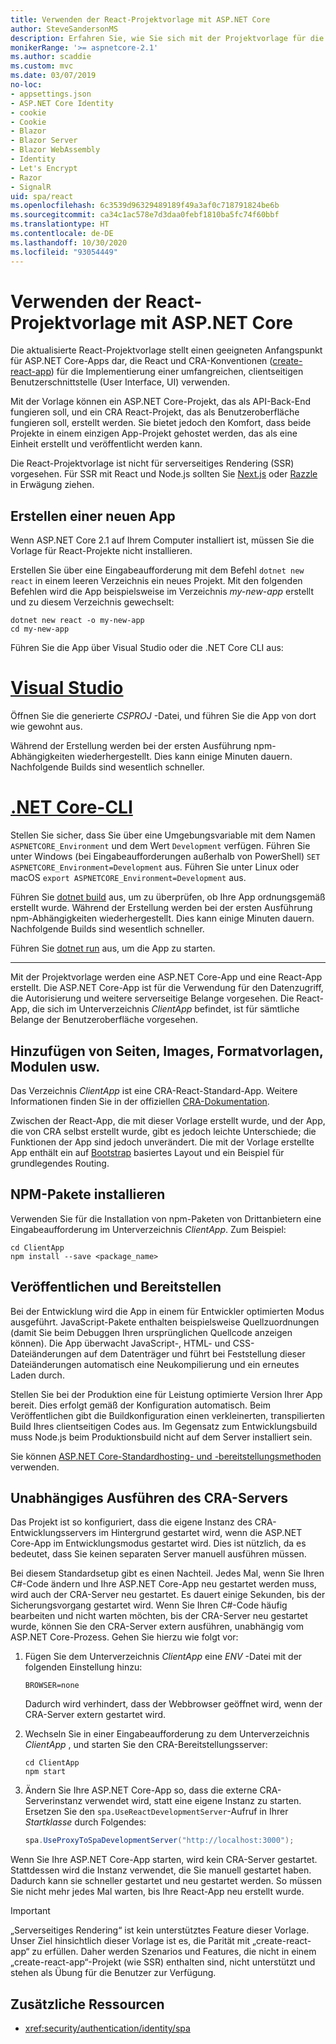 ```yaml
---
title: Verwenden der React-Projektvorlage mit ASP.NET Core
author: SteveSandersonMS
description: Erfahren Sie, wie Sie sich mit der Projektvorlage für die Einzelseitenanwendung (Single-Page Application, SPA) von ASP.NET Core für React und create-react-app vertraut machen.
monikerRange: '>= aspnetcore-2.1'
ms.author: scaddie
ms.custom: mvc
ms.date: 03/07/2019
no-loc:
- appsettings.json
- ASP.NET Core Identity
- cookie
- Cookie
- Blazor
- Blazor Server
- Blazor WebAssembly
- Identity
- Let's Encrypt
- Razor
- SignalR
uid: spa/react
ms.openlocfilehash: 6c3539d96329489189f49a3af0c718791824be6b
ms.sourcegitcommit: ca34c1ac578e7d3daa0febf1810ba5fc74f60bbf
ms.translationtype: HT
ms.contentlocale: de-DE
ms.lasthandoff: 10/30/2020
ms.locfileid: "93054449"
---
```

# <a name="use-the-react-project-template-with-aspnet-core"></a>Verwenden der React-Projektvorlage mit ASP.NET Core

Die aktualisierte React-Projektvorlage stellt einen geeigneten Anfangspunkt für ASP.NET Core-Apps dar, die React und CRA-Konventionen ([create-react-app](https://github.com/facebookincubator/create-react-app)) für die Implementierung einer umfangreichen, clientseitigen Benutzerschnittstelle (User Interface, UI) verwenden.

Mit der Vorlage können ein ASP.NET Core-Projekt, das als API-Back-End fungieren soll, und ein CRA React-Projekt, das als Benutzeroberfläche fungieren soll, erstellt werden. Sie bietet jedoch den Komfort, dass beide Projekte in einem einzigen App-Projekt gehostet werden, das als eine Einheit erstellt und veröffentlicht werden kann.

Die React-Projektvorlage ist nicht für serverseitiges Rendering (SSR) vorgesehen. Für SSR mit React und Node.js sollten Sie [Next.js](https://github.com/zeit/next.js/) oder [Razzle](https://github.com/jaredpalmer/razzle) in Erwägung ziehen.

## <a name="create-a-new-app"></a>Erstellen einer neuen App

Wenn ASP.NET Core 2.1 auf Ihrem Computer installiert ist, müssen Sie die Vorlage für React-Projekte nicht installieren.

Erstellen Sie über eine Eingabeaufforderung mit dem Befehl `dotnet new react` in einem leeren Verzeichnis ein neues Projekt. Mit den folgenden Befehlen wird die App beispielsweise im Verzeichnis *my-new-app* erstellt und zu diesem Verzeichnis gewechselt:

```dotnetcli
dotnet new react -o my-new-app
cd my-new-app
```

Führen Sie die App über Visual Studio oder die .NET Core CLI aus:

# <a name="visual-studio"></a>[Visual Studio](#tab/visual-studio)

Öffnen Sie die generierte *CSPROJ* -Datei, und führen Sie die App von dort wie gewohnt aus.

Während der Erstellung werden bei der ersten Ausführung npm-Abhängigkeiten wiederhergestellt. Dies kann einige Minuten dauern. Nachfolgende Builds sind wesentlich schneller.

# <a name="net-core-cli"></a>[.NET Core-CLI](#tab/netcore-cli)

Stellen Sie sicher, dass Sie über eine Umgebungsvariable mit dem Namen `ASPNETCORE_Environment` und dem Wert `Development` verfügen. Führen Sie unter Windows (bei Eingabeaufforderungen außerhalb von PowerShell) `SET ASPNETCORE_Environment=Development` aus. Führen Sie unter Linux oder macOS `export ASPNETCORE_Environment=Development` aus.

Führen Sie [dotnet build](/dotnet/core/tools/dotnet-build) aus, um zu überprüfen, ob Ihre App ordnungsgemäß erstellt wurde. Während der Erstellung werden bei der ersten Ausführung npm-Abhängigkeiten wiederhergestellt. Dies kann einige Minuten dauern. Nachfolgende Builds sind wesentlich schneller.

Führen Sie [dotnet run](/dotnet/core/tools/dotnet-run) aus, um die App zu starten.

---

Mit der Projektvorlage werden eine ASP.NET Core-App und eine React-App erstellt. Die ASP.NET Core-App ist für die Verwendung für den Datenzugriff, die Autorisierung und weitere serverseitige Belange vorgesehen. Die React-App, die sich im Unterverzeichnis *ClientApp* befindet, ist für sämtliche Belange der Benutzeroberfläche vorgesehen.

## <a name="add-pages-images-styles-modules-etc"></a>Hinzufügen von Seiten, Images, Formatvorlagen, Modulen usw.

Das Verzeichnis *ClientApp* ist eine CRA-React-Standard-App. Weitere Informationen finden Sie in der offiziellen [CRA-Dokumentation](https://create-react-app.dev/docs/getting-started/).

Zwischen der React-App, die mit dieser Vorlage erstellt wurde, und der App, die von CRA selbst erstellt wurde, gibt es jedoch leichte Unterschiede; die Funktionen der App sind jedoch unverändert. Die mit der Vorlage erstellte App enthält ein auf [Bootstrap](https://getbootstrap.com/) basiertes Layout und ein Beispiel für grundlegendes Routing.

## <a name="install-npm-packages"></a>NPM-Pakete installieren

Verwenden Sie für die Installation von npm-Paketen von Drittanbietern eine Eingabeaufforderung im Unterverzeichnis *ClientApp*. Zum Beispiel:

```console
cd ClientApp
npm install --save <package_name>
```

## <a name="publish-and-deploy"></a>Veröffentlichen und Bereitstellen

Bei der Entwicklung wird die App in einem für Entwickler optimierten Modus ausgeführt. JavaScript-Pakete enthalten beispielsweise Quellzuordnungen (damit Sie beim Debuggen Ihren ursprünglichen Quellcode anzeigen können). Die App überwacht JavaScript-, HTML- und CSS-Dateiänderungen auf dem Datenträger und führt bei Feststellung dieser Dateiänderungen automatisch eine Neukompilierung und ein erneutes Laden durch.

Stellen Sie bei der Produktion eine für Leistung optimierte Version Ihrer App bereit. Dies erfolgt gemäß der Konfiguration automatisch. Beim Veröffentlichen gibt die Buildkonfiguration einen verkleinerten, transpilierten Build Ihres clientseitigen Codes aus. Im Gegensatz zum Entwicklungsbuild muss Node.js beim Produktionsbuild nicht auf dem Server installiert sein.

Sie können [ASP.NET Core-Standardhosting- und -bereitstellungsmethoden](xref:host-and-deploy/index) verwenden.

## <a name="run-the-cra-server-independently"></a>Unabhängiges Ausführen des CRA-Servers

Das Projekt ist so konfiguriert, dass die eigene Instanz des CRA-Entwicklungsservers im Hintergrund gestartet wird, wenn die ASP.NET Core-App im Entwicklungsmodus gestartet wird. Dies ist nützlich, da es bedeutet, dass Sie keinen separaten Server manuell ausführen müssen.

Bei diesem Standardsetup gibt es einen Nachteil. Jedes Mal, wenn Sie Ihren C#-Code ändern und Ihre ASP.NET Core-App neu gestartet werden muss, wird auch der CRA-Server neu gestartet. Es dauert einige Sekunden, bis der Sicherungsvorgang gestartet wird. Wenn Sie Ihren C#-Code häufig bearbeiten und nicht warten möchten, bis der CRA-Server neu gestartet wurde, können Sie den CRA-Server extern ausführen, unabhängig vom ASP.NET Core-Prozess. Gehen Sie hierzu wie folgt vor:

1. Fügen Sie dem Unterverzeichnis *ClientApp* eine *ENV* -Datei mit der folgenden Einstellung hinzu:

    ```
    BROWSER=none
    ```

    Dadurch wird verhindert, dass der Webbrowser geöffnet wird, wenn der CRA-Server extern gestartet wird.

2. Wechseln Sie in einer Eingabeaufforderung zu dem Unterverzeichnis *ClientApp* , und starten Sie den CRA-Bereitstellungsserver:

    ```console
    cd ClientApp
    npm start
    ```

3. Ändern Sie Ihre ASP.NET Core-App so, dass die externe CRA-Serverinstanz verwendet wird, statt eine eigene Instanz zu starten. Ersetzen Sie den `spa.UseReactDevelopmentServer`-Aufruf in Ihrer *Startklasse* durch Folgendes:

    ```csharp
    spa.UseProxyToSpaDevelopmentServer("http://localhost:3000");
    ```

Wenn Sie Ihre ASP.NET Core-App starten, wird kein CRA-Server gestartet. Stattdessen wird die Instanz verwendet, die Sie manuell gestartet haben. Dadurch kann sie schneller gestartet und neu gestartet werden. So müssen Sie nicht mehr jedes Mal warten, bis Ihre React-App neu erstellt wurde.

> [!IMPORTANT]
> „Serverseitiges Rendering“ ist kein unterstütztes Feature dieser Vorlage. Unser Ziel hinsichtlich dieser Vorlage ist es, die Parität mit „create-react-app“ zu erfüllen. Daher werden Szenarios und Features, die nicht in einem „create-react-app“-Projekt (wie SSR) enthalten sind, nicht unterstützt und stehen als Übung für die Benutzer zur Verfügung.

## <a name="additional-resources"></a>Zusätzliche Ressourcen

* <xref:security/authentication/identity/spa>
